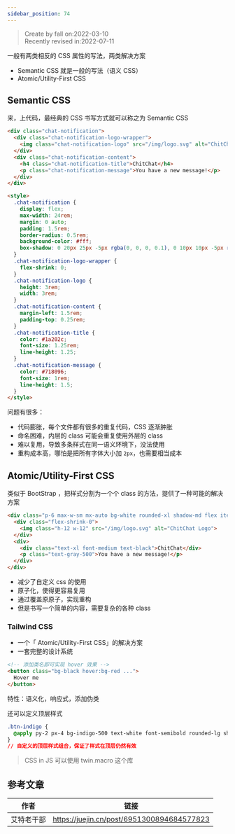 ```yaml
---
sidebar_position: 74
---
```


> Create by fall on:2022-03-10<br/>
> Recently revised in:2022-07-11

一般有两类相反的 CSS 属性的写法，两类解决方案

- Semantic CSS 就是一般的写法（语义 CSS）
- Atomic/Utility-First CSS 

## Semantic CSS

来，上代码，最经典的 CSS 书写方式就可以称之为 Semantic CSS

```html
<div class="chat-notification">
  <div class="chat-notification-logo-wrapper">
    <img class="chat-notification-logo" src="/img/logo.svg" alt="ChitChat Logo">
  </div>
  <div class="chat-notification-content">
    <h4 class="chat-notification-title">ChitChat</h4>
    <p class="chat-notification-message">You have a new message!</p>
  </div>
</div>

<style>
  .chat-notification {
    display: flex;
    max-width: 24rem;
    margin: 0 auto;
    padding: 1.5rem;
    border-radius: 0.5rem;
    background-color: #fff;
    box-shadow: 0 20px 25px -5px rgba(0, 0, 0, 0.1), 0 10px 10px -5px rgba(0, 0, 0, 0.04);
  }
  .chat-notification-logo-wrapper {
    flex-shrink: 0;
  }
  .chat-notification-logo {
    height: 3rem;
    width: 3rem;
  }
  .chat-notification-content {
    margin-left: 1.5rem;
    padding-top: 0.25rem;
  }
  .chat-notification-title {
    color: #1a202c;
    font-size: 1.25rem;
    line-height: 1.25;
  }
  .chat-notification-message {
    color: #718096;
    font-size: 1rem;
    line-height: 1.5;
  }
</style>
```

问题有很多：

- 代码膨胀，每个文件都有很多的重复代码，CSS 逐渐肿胀
- 命名困难，内层的 class 可能会重复使用外层的 class
- 难以复用，导致多条样式在同一语义环境下，没法使用
- 重构成本高，哪怕是把所有字体大小加 `2px`，也需要相当成本


## Atomic/Utility-First CSS 

类似于 BootStrap ，把样式分割为一个个 class 的方法，提供了一种可能的解决方案

```html
<div class="p-6 max-w-sm mx-auto bg-white rounded-xl shadow-md flex items-center space-x-4">
  <div class="flex-shrink-0">
    <img class="h-12 w-12" src="/img/logo.svg" alt="ChitChat Logo">
  </div>
  <div>
    <div class="text-xl font-medium text-black">ChitChat</div>
    <p class="text-gray-500">You have a new message!</p>
  </div>
</div>
```

- 减少了自定义 css 的使用
- 原子化，使得更容易复用
- 通过覆盖原原子，实现重构
- 但是书写一个简单的内容，需要复杂的各种 class

### Tailwind CSS

- 一个「 Atomic/Utility-First CSS」的解决方案
- 一套完整的设计系统

```html
<!-- 添加类名即可实现 hover 效果 -->
<button class="bg-black hover:bg-red ...">
  Hover me
</button>
```

特性：语义化，响应式，添加伪类

还可以定义顶层样式

```css
.btn-indigo {
  @apply py-2 px-4 bg-indigo-500 text-white font-semibold rounded-lg shadow-md hover:bg-indigo-700 focus:outline-none focus:ring-2 focus:ring-indigo-400 focus:ring-opacity-75;
}
// 自定义的顶层样式组合，保证了样式在顶层仍然有效
```

> CSS in JS 可以使用 twin.macro 这个库

## 参考文章

| 作者       | 链接                                       |
| ---------- | ------------------------------------------ |
| 艾特老干部 | https://juejin.cn/post/6951300894684577823 |

